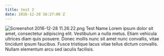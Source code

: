 ```yaml
---
title: test 2
date: 2016-12-28 16:27:00 Z
---
```


![Screenshot 2016-12-28 11.26.22.png](/uploads/Screenshot%202016-12-28%2011.26.22.png)
Test Name
Lorem ipsum dolor sit amet, consectetur adipiscing elit. Vestibulum a nulla metus. Etiam vehicula ultrices diam quis posuere. Donec mollis nunc sit amet nunc convallis, vitae tincidunt ipsum faucibus. Fusce tristique lacus vitae tellus dictum convallis. Nullam elementum arcu sed iaculis facilisis.

